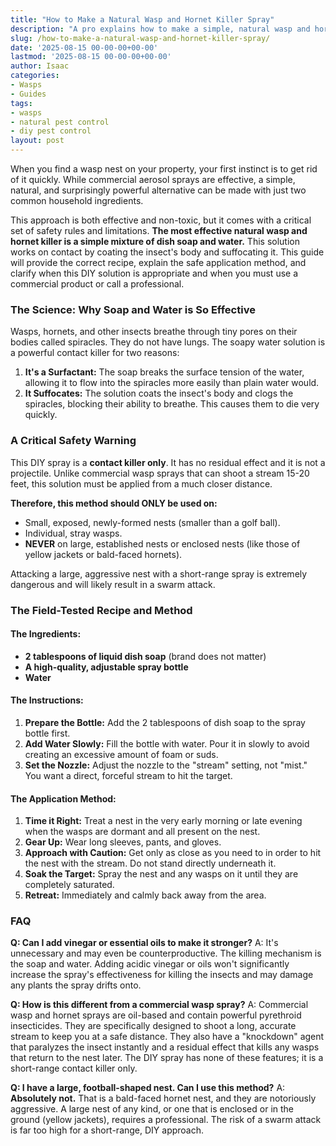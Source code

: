 ```yaml
---
title: "How to Make a Natural Wasp and Hornet Killer Spray"
description: "A pro explains how to make a simple, natural wasp and hornet spray with soap and water. Learn why it works, how to use it safely, and its critical limitations."
slug: /how-to-make-a-natural-wasp-and-hornet-killer-spray/
date: '2025-08-15 00-00-00+00-00'
lastmod: '2025-08-15 00-00-00+00-00'
author: Isaac
categories:
- Wasps
- Guides
tags:
- wasps
- natural pest control
- diy pest control
layout: post
---
```

When you find a wasp nest on your property, your first instinct is to get rid of it quickly. While commercial aerosol sprays are effective, a simple, natural, and surprisingly powerful alternative can be made with just two common household ingredients.

This approach is both effective and non-toxic, but it comes with a critical set of safety rules and limitations. **The most effective natural wasp and hornet killer is a simple mixture of dish soap and water.** This solution works on contact by coating the insect's body and suffocating it. This guide will provide the correct recipe, explain the safe application method, and clarify when this DIY solution is appropriate and when you must use a commercial product or call a professional.

### The Science: Why Soap and Water is So Effective

Wasps, hornets, and other insects breathe through tiny pores on their bodies called spiracles. They do not have lungs. The soapy water solution is a powerful contact killer for two reasons:

1.  **It's a Surfactant:** The soap breaks the surface tension of the water, allowing it to flow into the spiracles more easily than plain water would.
2.  **It Suffocates:** The solution coats the insect's body and clogs the spiracles, blocking their ability to breathe. This causes them to die very quickly.

### A Critical Safety Warning

This DIY spray is a **contact killer only**. It has no residual effect and it is not a projectile. Unlike commercial wasp sprays that can shoot a stream 15-20 feet, this solution must be applied from a much closer distance.

**Therefore, this method should ONLY be used on:**
*   Small, exposed, newly-formed nests (smaller than a golf ball).
*   Individual, stray wasps.
*   **NEVER** on large, established nests or enclosed nests (like those of yellow jackets or bald-faced hornets).

Attacking a large, aggressive nest with a short-range spray is extremely dangerous and will likely result in a swarm attack.

### The Field-Tested Recipe and Method

#### The Ingredients:
*   **2 tablespoons of liquid dish soap** (brand does not matter)
*   **A high-quality, adjustable spray bottle**
*   **Water**

#### The Instructions:
1.  **Prepare the Bottle:** Add the 2 tablespoons of dish soap to the spray bottle first.
2.  **Add Water Slowly:** Fill the bottle with water. Pour it in slowly to avoid creating an excessive amount of foam or suds.
3.  **Set the Nozzle:** Adjust the nozzle to the "stream" setting, not "mist." You want a direct, forceful stream to hit the target.

#### The Application Method:
1.  **Time it Right:** Treat a nest in the very early morning or late evening when the wasps are dormant and all present on the nest.
2.  **Gear Up:** Wear long sleeves, pants, and gloves.
3.  **Approach with Caution:** Get only as close as you need to in order to hit the nest with the stream. Do not stand directly underneath it.
4.  **Soak the Target:** Spray the nest and any wasps on it until they are completely saturated.
5.  **Retreat:** Immediately and calmly back away from the area.

### FAQ

**Q: Can I add vinegar or essential oils to make it stronger?**
A: It's unnecessary and may even be counterproductive. The killing mechanism is the soap and water. Adding acidic vinegar or oils won't significantly increase the spray's effectiveness for killing the insects and may damage any plants the spray drifts onto.

**Q: How is this different from a commercial wasp spray?**
A: Commercial wasp and hornet sprays are oil-based and contain powerful pyrethroid insecticides. They are specifically designed to shoot a long, accurate stream to keep you at a safe distance. They also have a "knockdown" agent that paralyzes the insect instantly and a residual effect that kills any wasps that return to the nest later. The DIY spray has none of these features; it is a short-range contact killer only.

**Q: I have a large, football-shaped nest. Can I use this method?**
A: **Absolutely not.** That is a bald-faced hornet nest, and they are notoriously aggressive. A large nest of any kind, or one that is enclosed or in the ground (yellow jackets), requires a professional. The risk of a swarm attack is far too high for a short-range, DIY approach.